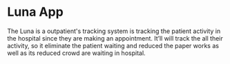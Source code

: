 # Luna App
The Luna is a outpatient's tracking system is tracking the patient activity in the hospital since they are making an appointment. It’ll will track the all their activity, so it eliminate the patient waiting and reduced the paper works as well as  its reduced crowd are waiting in hospital.  
